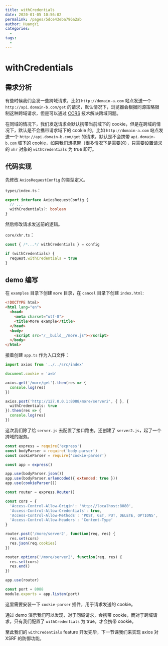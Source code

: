 ```yaml
---
title: withCredentials
date: 2020-01-05 10:56:02
permalink: /pages/5dce43eba796a2ab
author: HuangYi
categories: 
  - 
tags: 
  - 
---
```

# withCredentials

## 需求分析

有些时候我们会发一些跨域请求，比如 `http://domain-a.com` 站点发送一个 `http://api.domain-b.com/get` 的请求，默认情况下，浏览器会根据同源策略限制这种跨域请求，但是可以通过 [CORS](https://developer.mozilla.org/en-US/docs/Web/HTTP/CORS) 技术解决跨域问题。

在同域的情况下，我们发送请求会默认携带当前域下的 cookie，但是在跨域的情况下，默认是不会携带请求域下的 cookie 的，比如 `http://domain-a.com` 站点发送一个 `http://api.domain-b.com/get` 的请求，默认是不会携带 `api.domain-b.com` 域下的 cookie，如果我们想携带（很多情况下是需要的），只需要设置请求的 `xhr` 对象的 `withCredentials` 为 true 即可。

## 代码实现

先修改 `AxiosRequestConfig` 的类型定义。

`types/index.ts`：

```typescript
export interface AxiosRequestConfig {
  // ...
  withCredentials?: boolean
}
```

然后修改请求发送前的逻辑。

`core/xhr.ts`：

```typescript
const { /*...*/ withCredentials } = config

if (withCredentials) {
  request.withCredentials = true
}
```

## demo 编写

在 `examples` 目录下创建 `more` 目录，在 `cancel` 目录下创建 `index.html`:

```html
<!DOCTYPE html>
<html lang="en">
  <head>
    <meta charset="utf-8">
    <title>More example</title>
  </head>
  <body>
    <script src="/__build__/more.js"></script>
  </body>
</html>
```

接着创建 `app.ts` 作为入口文件：

```typescript
import axios from '../../src/index'

document.cookie = 'a=b'

axios.get('/more/get').then(res => {
  console.log(res)
})

axios.post('http://127.0.0.1:8088/more/server2', { }, {
  withCredentials: true
}).then(res => {
  console.log(res)
})
```

这次我们除了给 `server.js` 去配置了接口路由，还创建了 `server2.js`，起了一个跨域的服务。

```javascript
const express = require('express')
const bodyParser = require('body-parser')
const cookieParser = require('cookie-parser')

const app = express()

app.use(bodyParser.json())
app.use(bodyParser.urlencoded({ extended: true }))
app.use(cookieParser())

const router = express.Router()

const cors = {
  'Access-Control-Allow-Origin': 'http://localhost:8080',
  'Access-Control-Allow-Credentials': true,
  'Access-Control-Allow-Methods': 'POST, GET, PUT, DELETE, OPTIONS',
  'Access-Control-Allow-Headers': 'Content-Type'
}

router.post('/more/server2', function(req, res) {
  res.set(cors)
  res.json(req.cookies)
})

router.options('/more/server2', function(req, res) {
  res.set(cors)
  res.end()
})

app.use(router)

const port = 8088
module.exports = app.listen(port)
```

这里需要安装一下 `cookie-parser` 插件，用于请求发送的 cookie。

通过 demo 演示我们可以发现，对于同域请求，会携带 cookie，而对于跨域请求，只有我们配置了 `withCredentials` 为 true，才会携带 cookie。

至此我们的 `withCredentials` feature 开发完毕，下一节课我们来实现 axios 对 XSRF
 的防御功能。
